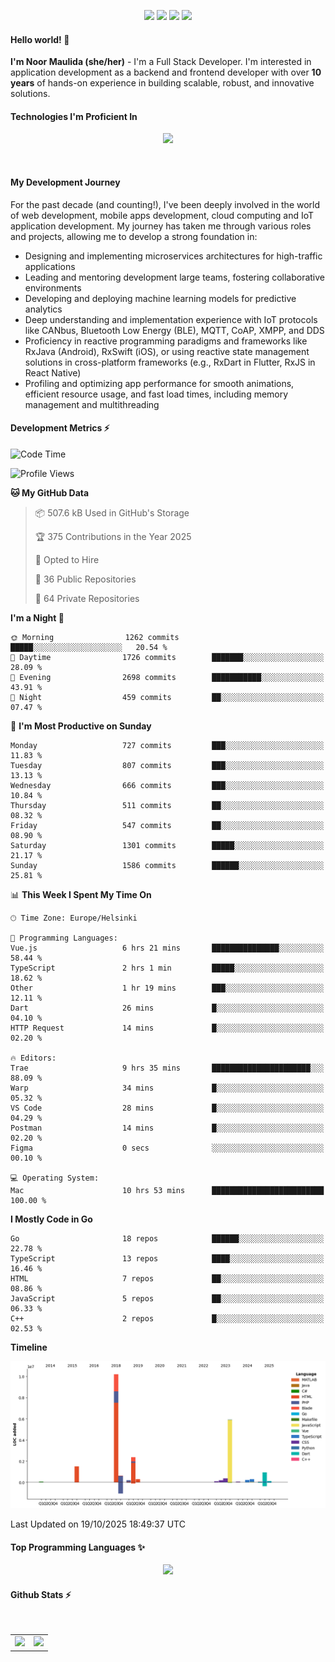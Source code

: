 <p align="center">
  <img src="https://dev.discordprofiles.me/badge/status/814439552055771206?simple=true">
  <img src="https://dev.discordprofiles.me/badge/playing/814439552055771206">
  <img src="https://dev.discordprofiles.me/badge/vscode/814439552055771206">
  <img src="https://dev.discordprofiles.me/badge/spotify/814439552055771206">
</p>

#### Hello world! 👋
**I'm Noor Maulida (she/her)** - I'm a Full Stack Developer. I'm interested in application development as a backend and frontend developer with over **10 years** of hands-on experience in building scalable, robust, and innovative solutions.

#### Technologies I'm Proficient In
<p align="center">
  <img src="https://skillicons.dev/icons?i=go,laravel,nodejs,vue,react,flutter,python,mongodb,docker,aws,gcp" />
</p>
<br>

#### My Development Journey
For the past decade (and counting!), I've been deeply involved in the world of web development, mobile apps development, cloud computing and IoT application development. My journey has taken me through various roles and projects, allowing me to develop a strong foundation in:

* Designing and implementing microservices architectures for high-traffic applications
* Leading and mentoring development large teams, fostering collaborative environments
* Developing and deploying machine learning models for predictive analytics
* Deep understanding and implementation experience with IoT protocols like CANbus, Bluetooth Low Energy (BLE), MQTT, CoAP, XMPP, and DDS
* Proficiency in reactive programming paradigms and frameworks like RxJava (Android), RxSwift (iOS), or using reactive state management solutions in cross-platform frameworks (e.g., RxDart in Flutter, RxJS in React Native)
* Profiling and optimizing app performance for smooth animations, efficient resource usage, and fast load times, including memory management and multithreading

#### Development Metrics ⚡
<!--START_SECTION:waka-->
![Code Time](http://img.shields.io/badge/Code%20Time-1%2C402%20hrs%2010%20mins-blue)

![Profile Views](http://img.shields.io/badge/Profile%20Views-0-blue)

**🐱 My GitHub Data** 

> 📦 507.6 kB Used in GitHub's Storage 
 > 
> 🏆 375 Contributions in the Year 2025
 > 
> 💼 Opted to Hire
 > 
> 📜 36 Public Repositories 
 > 
> 🔑 64 Private Repositories 
 > 
**I'm a Night 🦉** 

```text
🌞 Morning                1262 commits        █████░░░░░░░░░░░░░░░░░░░░   20.54 % 
🌆 Daytime                1726 commits        ███████░░░░░░░░░░░░░░░░░░   28.09 % 
🌃 Evening                2698 commits        ███████████░░░░░░░░░░░░░░   43.91 % 
🌙 Night                  459 commits         ██░░░░░░░░░░░░░░░░░░░░░░░   07.47 % 
```
📅 **I'm Most Productive on Sunday** 

```text
Monday                   727 commits         ███░░░░░░░░░░░░░░░░░░░░░░   11.83 % 
Tuesday                  807 commits         ███░░░░░░░░░░░░░░░░░░░░░░   13.13 % 
Wednesday                666 commits         ███░░░░░░░░░░░░░░░░░░░░░░   10.84 % 
Thursday                 511 commits         ██░░░░░░░░░░░░░░░░░░░░░░░   08.32 % 
Friday                   547 commits         ██░░░░░░░░░░░░░░░░░░░░░░░   08.90 % 
Saturday                 1301 commits        █████░░░░░░░░░░░░░░░░░░░░   21.17 % 
Sunday                   1586 commits        ██████░░░░░░░░░░░░░░░░░░░   25.81 % 
```


📊 **This Week I Spent My Time On** 

```text
🕑︎ Time Zone: Europe/Helsinki

💬 Programming Languages: 
Vue.js                   6 hrs 21 mins       ███████████████░░░░░░░░░░   58.44 % 
TypeScript               2 hrs 1 min         █████░░░░░░░░░░░░░░░░░░░░   18.62 % 
Other                    1 hr 19 mins        ███░░░░░░░░░░░░░░░░░░░░░░   12.11 % 
Dart                     26 mins             █░░░░░░░░░░░░░░░░░░░░░░░░   04.10 % 
HTTP Request             14 mins             █░░░░░░░░░░░░░░░░░░░░░░░░   02.20 % 

🔥 Editors: 
Trae                     9 hrs 35 mins       ██████████████████████░░░   88.09 % 
Warp                     34 mins             █░░░░░░░░░░░░░░░░░░░░░░░░   05.32 % 
VS Code                  28 mins             █░░░░░░░░░░░░░░░░░░░░░░░░   04.29 % 
Postman                  14 mins             █░░░░░░░░░░░░░░░░░░░░░░░░   02.20 % 
Figma                    0 secs              ░░░░░░░░░░░░░░░░░░░░░░░░░   00.10 % 

💻 Operating System: 
Mac                      10 hrs 53 mins      █████████████████████████   100.00 % 
```

**I Mostly Code in Go** 

```text
Go                       18 repos            ██████░░░░░░░░░░░░░░░░░░░   22.78 % 
TypeScript               13 repos            ████░░░░░░░░░░░░░░░░░░░░░   16.46 % 
HTML                     7 repos             ██░░░░░░░░░░░░░░░░░░░░░░░   08.86 % 
JavaScript               5 repos             ██░░░░░░░░░░░░░░░░░░░░░░░   06.33 % 
C++                      2 repos             █░░░░░░░░░░░░░░░░░░░░░░░░   02.53 % 
```



**Timeline**

![Lines of Code chart](https://raw.githubusercontent.com/noormaulida/noormaulida/main/assets/bar_graph.png)


 Last Updated on 19/10/2025 18:49:37 UTC
<!--END_SECTION:waka-->

#### Top Programming Languages ✨
<p align="center">
  <img src="https://api.githubtrends.io/user/svg/noormaulida/langs?time_range=one_year&include_private=true&compact=true&theme=dark" />
</p>

#### Github Stats ⚡
<p align="center">
  <table>
    <tr>
      <td>
        <img src="https://github-readme-streak-stats.herokuapp.com?user=noormaulida&theme=react&hide_border=true&mode=weekly" height="180" />
      </td>
      <td>
        <img src="https://github-readme-stats.vercel.app/api?username=noormaulida&theme=react&count_private=true&hide_border=true&line_height=20" height="180"/>
      </td>
    </tr>
</p>
<br>
